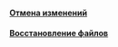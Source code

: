 #### [Отмена изменений](undoing-changes/undoing-changes.md)
#### [Восстановление файлов](file-recovery/file-recovery.md)
